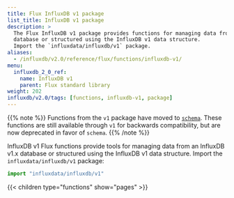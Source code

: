 ```yaml
---
title: Flux InfluxDB v1 package
list_title: InfluxDB v1 package
description: >
  The Flux InfluxDB v1 package provides functions for managing data from an InfluxDB v1.x
  database or structured using the InfluxDB v1 data structure.
  Import the `influxdata/influxdb/v1` package.
aliases:
  - /influxdb/v2.0/reference/flux/functions/influxdb-v1/
menu:
  influxdb_2_0_ref:
    name: InfluxDB v1
    parent: Flux standard library
weight: 202
influxdb/v2.0/tags: [functions, influxdb-v1, package]
---
```


{{% note %}}
Functions from the `v1` package have moved to [`schema`](/influxdb/v2.0/reference/flux/stdlib/schema).
These functions are still available through `v1` for backwards compatibility, but are now deprecated in favor of `schema`.
{{% /note %}}

InfluxDB v1 Flux functions provide tools for managing data from an InfluxDB v1.x
database or structured using the InfluxDB v1 data structure.
Import the `influxdata/influxdb/v1` package:

```js
import "influxdata/influxdb/v1"
```

{{< children type="functions" show="pages" >}}
